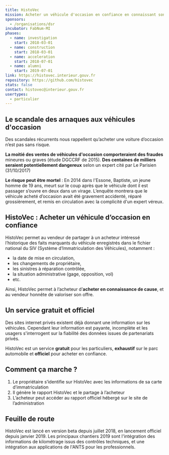 ```yaml
---
title: HistoVec
mission: Acheter un véhicule d'occasion en confiance en connaissant son historique
sponsors:
  - /organisations/dsr
incubator: FabNum-MI
phases:
  - name: investigation
    start: 2018-03-01
  - name: construction
    start: 2018-03-01
  - name: acceleration
    start: 2018-07-01
  - name: alumni
    start: 2019-07-01
link: https://histovec.interieur.gouv.fr
repository: https://github.com/histovec
stats: false
contact: histovec@interieur.gouv.fr
usertypes:
  - particulier
---
```

## Le scandale des arnaques aux véhicules d'occasion

Des scandales récurrents nous rappellent qu’acheter une voiture d’occasion n’est pas sans risque.

**La moitié des ventes de véhicules d'occasion comporteraient des fraudes** mineures ou graves (étude DGCCRF de 2015).
**Des centaines de milliers seraient potentiellement dangereux** selon un expert cité par Le Parisien (31/10/2017)

**Le risque peut être mortel** : En 2014 dans l'Essone, Baptiste, un jeune homme de 19 ans, meurt sur le coup après que le véhicule dont il est passager s’ouvre en deux dans un virage. L’enquête montrera que le véhicule acheté d’occasion avait été gravement accidenté, réparé grossièrement, et remis en circulation avec la complicité d'un expert véreux.

## HistoVec : Acheter un véhicule d’occasion en confiance

HistoVec permet au vendeur de partager à un acheteur intéressé l’historique des faits marquants du véhicule enregistrés dans le fichier national du SIV (Système d’Immatriculation des Véhicules), notamment :
- la date de mise en circulation,
- les changements de propriétaire,
- les sinistres à réparation contrôlée,
- la situation administrative (gage, opposition, vol)
- etc.

Ainsi, HistoVec permet à l’acheteur d’**acheter en connaissance de cause**, et au vendeur honnête de valoriser son offre.

## Un service gratuit et officiel

Des sites internet privés existent déjà donnant une information sur les véhicules. Cependant leur information est payante, incomplète et les usagers s'interrogent sur la fiabilité des données issues de partenariats privés.

HistoVec est un service **gratuit** pour les particuliers, **exhaustif** sur le parc automobile et **officiel** pour acheter en confiance.

## Comment ça marche ?

1. Le propriétaire s’identifie sur HistoVec avec les informations de sa carte d’immatriculation
2. Il génère le rapport HistoVec et le partage à l’acheteur
3. L’acheteur peut accéder au rapport officiel hébergé sur le site de l’administration

## Feuille de route

HistoVec est lancé en version beta depuis juillet 2018, en lancement officiel depuis janvier 2019. 
Les principaux chantiers 2019 sont l'intégration des informations de kilométrage issus des contrôles techniques, et une intégration aux applications de l'ANTS pour les professionnels.
